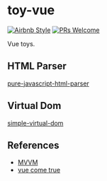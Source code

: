 # toy-vue

[![Airbnb Style](https://img.shields.io/badge/code%20style-Airbnb-ff5a5f.svg?style=flat-square)](https://github.com/airbnb/javascript)
[![PRs Welcome](https://img.shields.io/badge/PRs-welcome-brightgreen.svg?style=flat-square)](http://makeapullrequest.com)

Vue toys.


## HTML Parser

[pure-javascript-html-parser](http://ejohn.org/blog/pure-javascript-html-parser/)

## Virtual Dom

[simple-virtual-dom](https://github.com/livoras/simple-virtual-dom)


## References
* [MVVM](https://github.com/fastCreator/MVVM)
* [vue come true](https://github.com/coderzzp/vue-come-true)
